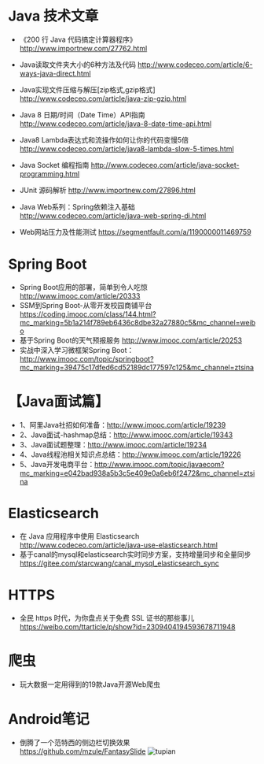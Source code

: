
# Java 技术文章


- 《200 行 Java 代码搞定计算器程序》  http://www.importnew.com/27762.html
- Java读取文件夹大小的6种方法及代码 http://www.codeceo.com/article/6-ways-java-direct.html
- Java实现文件压缩与解压[zip格式,gzip格式] http://www.codeceo.com/article/java-zip-gzip.html
- Java 8 日期/时间（Date Time）API指南  http://www.codeceo.com/article/java-8-date-time-api.html
- Java8 Lambda表达式和流操作如何让你的代码变慢5倍  http://www.codeceo.com/article/java8-lambda-slow-5-times.html
- Java Socket 编程指南 http://www.codeceo.com/article/java-socket-programming.html
- JUnit 源码解析 http://www.importnew.com/27896.html


- Java Web系列：Spring依赖注入基础  http://www.codeceo.com/article/java-web-spring-di.html

- Web网站压力及性能测试 https://segmentfault.com/a/1190000011469759

# Spring Boot
- Spring Boot应用的部署，简单到令人吃惊 http://www.imooc.com/article/20333
- SSM到Spring Boot-从零开发校园商铺平台 https://coding.imooc.com/class/144.html?mc_marking=5b1a214f789eb6436c8dbe32a27880c5&mc_channel=weibo
- 基于Spring Boot的天气预报服务 http://www.imooc.com/article/20253
- 实战中深入学习微框架Spring Boot：http://www.imooc.com/topic/springboot?mc_marking=39475c17dfed6cd52189dc177597c125&mc_channel=ztsina

# 【Java面试篇】
- 1、阿里Java社招如何准备：http://www.imooc.com/article/19239
- 2、Java面试-hashmap总结：http://www.imooc.com/article/19343
- 3、Java面试题整理：http://www.imooc.com/article/19234
- 4、Java线程池相关知识点总结：http://www.imooc.com/article/19226
- 5、Java开发电商平台：http://www.imooc.com/topic/javaecom?mc_marking=e042bad938a5b3c5e409e0a6eb6f2472&mc_channel=ztsina

# Elasticsearch
- 在 Java 应用程序中使用 Elasticsearch http://www.codeceo.com/article/java-use-elasticsearch.html
- 基于canal的mysql和elasticsearch实时同步方案，支持增量同步和全量同步  https://gitee.com/starcwang/canal_mysql_elasticsearch_sync

# HTTPS
- 全民 https 时代，为你盘点关于免费 SSL 证书的那些事儿 https://weibo.com/ttarticle/p/show?id=2309404194593678711948

# 爬虫
- 玩大数据一定用得到的19款Java开源Web爬虫  


# Android笔记
- 倒腾了一个范特西的侧边栏切换效果 https://github.com/mzule/FantasySlide
![tupian](http://ww4.sinaimg.cn/large/005XFx1Tgw1f7lgz52fvfg30dc0npe82.gif)
